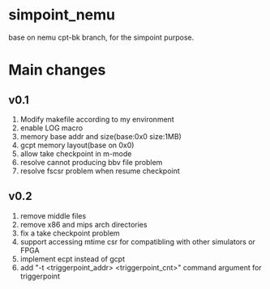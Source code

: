 # simpoint_nemu
base on nemu cpt-bk branch, for the simpoint purpose.

# Main changes
## v0.1
1) Modify makefile according to my environment
2) enable LOG macro
3) memory base addr and size(base:0x0 size:1MB)
4) gcpt memory layout(base on 0x0)
5) allow take checkpoint in m-mode
6) resolve cannot producing bbv file problem
7) resolve fscsr problem when resume checkpoint
## v0.2
1) remove middle files 
2) remove x86 and mips arch directories
3) fix a take checkpoint problem
4) support accessing mtime csr for compatibling with other simulators or FPGA
5) implement ecpt instead of gcpt
6) add "-t \<triggerpoint_addr\> \<triggerpoint_cnt\>" command argument for triggerpoint
